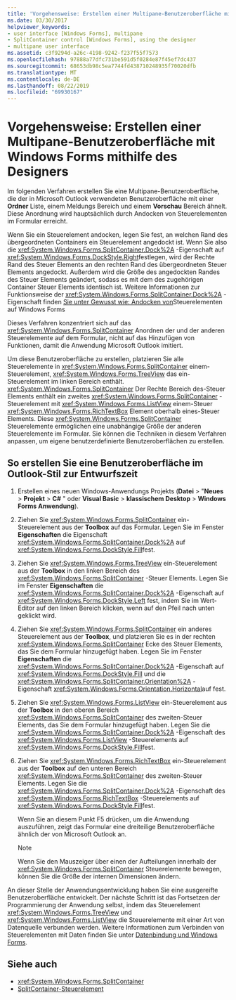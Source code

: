 ```yaml
---
title: 'Vorgehensweise: Erstellen einer Multipane-Benutzeroberfläche mit Windows Forms mithilfe des Designers'
ms.date: 03/30/2017
helpviewer_keywords:
- user interface [Windows Forms], multipane
- SplitContainer control [Windows Forms], using the designer
- multipane user interface
ms.assetid: c3f9294d-a26c-4198-9242-f237f55f7573
ms.openlocfilehash: 97888a77dfc731be591d5f0284e87f45ef7dc437
ms.sourcegitcommit: 68653db98c5ea7744fd438710248935f70020dfb
ms.translationtype: MT
ms.contentlocale: de-DE
ms.lasthandoff: 08/22/2019
ms.locfileid: "69930167"
---
```

# <a name="how-to-create-a-multipane-user-interface-with-windows-forms-using-the-designer"></a>Vorgehensweise: Erstellen einer Multipane-Benutzeroberfläche mit Windows Forms mithilfe des Designers
Im folgenden Verfahren erstellen Sie eine Multipane-Benutzeroberfläche, die der in Microsoft Outlook verwendeten Benutzeroberfläche mit einer **Ordner** Liste, einem Meldungs Bereich und einem **Vorschau** Bereich ähnelt. Diese Anordnung wird hauptsächlich durch Andocken von Steuerelementen im Formular erreicht.

 Wenn Sie ein Steuerelement andocken, legen Sie fest, an welchen Rand des übergeordneten Containers ein Steuerelement angedockt ist. Wenn Sie also die <xref:System.Windows.Forms.SplitContainer.Dock%2A> -Eigenschaft auf <xref:System.Windows.Forms.DockStyle.Right>festlegen, wird der Rechte Rand des Steuer Elements an den rechten Rand des übergeordneten Steuer Elements angedockt. Außerdem wird die Größe des angedockten Randes des Steuer Elements geändert, sodass es mit dem des zugehörigen Container Steuer Elements identisch ist. Weitere Informationen zur Funktionsweise der <xref:System.Windows.Forms.SplitContainer.Dock%2A> -Eigenschaft finden [Sie unter Gewusst wie: Andocken von](how-to-dock-controls-on-windows-forms.md)Steuerelementen auf Windows Forms

 Dieses Verfahren konzentriert sich auf das <xref:System.Windows.Forms.SplitContainer> Anordnen der und der anderen Steuerelemente auf dem Formular, nicht auf das Hinzufügen von Funktionen, damit die Anwendung Microsoft Outlook imitiert.

 Um diese Benutzeroberfläche zu erstellen, platzieren Sie alle Steuerelemente in <xref:System.Windows.Forms.SplitContainer> einem-Steuerelement, <xref:System.Windows.Forms.TreeView> das ein-Steuerelement im linken Bereich enthält. <xref:System.Windows.Forms.SplitContainer> Der Rechte Bereich des-Steuer Elements enthält ein zweites <xref:System.Windows.Forms.SplitContainer> -Steuerelement mit <xref:System.Windows.Forms.ListView> einem-Steuer <xref:System.Windows.Forms.RichTextBox> Element oberhalb eines-Steuer Elements. Diese <xref:System.Windows.Forms.SplitContainer> Steuerelemente ermöglichen eine unabhängige Größe der anderen Steuerelemente im Formular. Sie können die Techniken in diesem Verfahren anpassen, um eigene benutzerdefinierte Benutzeroberflächen zu erstellen.

## <a name="to-create-an-outlook-style-user-interface-at-design-time"></a>So erstellen Sie eine Benutzeroberfläche im Outlook-Stil zur Entwurfszeit

1. Erstellen eines neuen Windows-Anwendungs Projekts (**Datei** > "**Neues** > **Projekt** > **C#** " oder **Visual Basic** > **klassischem Desktop**  >  **Windows Forms Anwendung**).

2. Ziehen Sie <xref:System.Windows.Forms.SplitContainer> ein-Steuerelement aus der **Toolbox** auf das Formular. Legen Sie im Fenster **Eigenschaften** die Eigenschaft <xref:System.Windows.Forms.SplitContainer.Dock%2A> auf <xref:System.Windows.Forms.DockStyle.Fill>fest.

3. Ziehen Sie <xref:System.Windows.Forms.TreeView> ein-Steuerelement aus der **Toolbox** in den linken Bereich des <xref:System.Windows.Forms.SplitContainer> -Steuer Elements. Legen Sie im Fenster **Eigenschaften** die <xref:System.Windows.Forms.SplitContainer.Dock%2A> -Eigenschaft auf <xref:System.Windows.Forms.DockStyle.Left> fest, indem Sie im Wert-Editor auf den linken Bereich klicken, wenn auf den Pfeil nach unten geklickt wird.

4. Ziehen Sie <xref:System.Windows.Forms.SplitContainer> ein anderes Steuerelement aus der **Toolbox**, und platzieren Sie es in der rechten <xref:System.Windows.Forms.SplitContainer> Ecke des Steuer Elements, das Sie dem Formular hinzugefügt haben. Legen Sie im Fenster **Eigenschaften** die <xref:System.Windows.Forms.SplitContainer.Dock%2A> -Eigenschaft auf <xref:System.Windows.Forms.DockStyle.Fill> und die <xref:System.Windows.Forms.SplitContainer.Orientation%2A> -Eigenschaft <xref:System.Windows.Forms.Orientation.Horizontal>auf fest.

5. Ziehen Sie <xref:System.Windows.Forms.ListView> ein-Steuerelement aus der **Toolbox** in den oberen Bereich <xref:System.Windows.Forms.SplitContainer> des zweiten-Steuer Elements, das Sie dem Formular hinzugefügt haben. Legen Sie die <xref:System.Windows.Forms.SplitContainer.Dock%2A> -Eigenschaft des <xref:System.Windows.Forms.ListView> -Steuerelements auf <xref:System.Windows.Forms.DockStyle.Fill>fest.

6. Ziehen Sie <xref:System.Windows.Forms.RichTextBox> ein-Steuerelement aus der **Toolbox** auf den unteren Bereich <xref:System.Windows.Forms.SplitContainer> des zweiten-Steuer Elements. Legen Sie die <xref:System.Windows.Forms.SplitContainer.Dock%2A> -Eigenschaft des <xref:System.Windows.Forms.RichTextBox> -Steuerelements auf <xref:System.Windows.Forms.DockStyle.Fill>fest.

     Wenn Sie an diesem Punkt F5 drücken, um die Anwendung auszuführen, zeigt das Formular eine dreiteilige Benutzeroberfläche ähnlich der von Microsoft Outlook an.

    > [!NOTE]
    > Wenn Sie den Mauszeiger über einen der Aufteilungen innerhalb der <xref:System.Windows.Forms.SplitContainer> Steuerelemente bewegen, können Sie die Größe der internen Dimensionen ändern.

An dieser Stelle der Anwendungsentwicklung haben Sie eine ausgereifte Benutzeroberfläche entwickelt. Der nächste Schritt ist das Fortsetzen der Programmierung der Anwendung selbst, indem das Steuerelement <xref:System.Windows.Forms.TreeView> und <xref:System.Windows.Forms.ListView> die Steuerelemente mit einer Art von Datenquelle verbunden werden. Weitere Informationen zum Verbinden von Steuerelementen mit Daten finden Sie unter [Datenbindung und Windows Forms](../data-binding-and-windows-forms.md).

## <a name="see-also"></a>Siehe auch

- <xref:System.Windows.Forms.SplitContainer>
- [SplitContainer-Steuerelement](splitcontainer-control-windows-forms.md)
